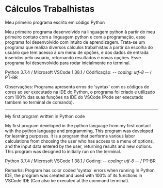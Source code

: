 # Cálculos Trabalhistas
Meu primeiro programa escrito em código Python

Meu primeiro programa desenvolvido na linguagem python à partir do meu primeiro contato com a linguagem python e com a programação,
esse programa foi desenvolvido com intuito de aprendizagem. Trata-se um programa que realiza diversos cálculos trabalhistas à partir 
da escolha do usuário que tem acesso a um menu de opções, e dos dados de entrada inseridos pelo usuário, retornando resultados e novas
opções. Esse programa foi desenvolvido para rodar inicialmente no terminal.

Python 3.7.4 / Microsoft VSCode 1.38.1 / Códificação: -*- coding: utf-8 -*- / PT-BR

Observações: Programa apresenta erros de 'syntax' com os códigos de cores ao ser executado 
na IDE do Python, o programa foi criado e utilizado com 100% das suas funções na IDE do VSCode
(Pode ser executado tambem no terminal de comando).

---------------------------------------------------------------------------------------------------------------------------------------

My first program written in Python code

My first program developed in the python language from my first contact with the python language and programming,
This program was developed for learning purposes. It is a program that performs various labor calculations from
choosing the user who has access to a menu of options, and the input data entered by the user, returning results and new
options. This program was designed to initially run on the terminal.

Python 3.7.4 / Microsoft VSCode 1.38.1 / Coding: -*- coding: utf-8 -*- / PT-BR

Remarks: Program has color coded 'syntax' errors when running In Python IDE, 
the program was created and used with 100% of its functions in VSCode IDE
(Can also be executed at the command terminal).
